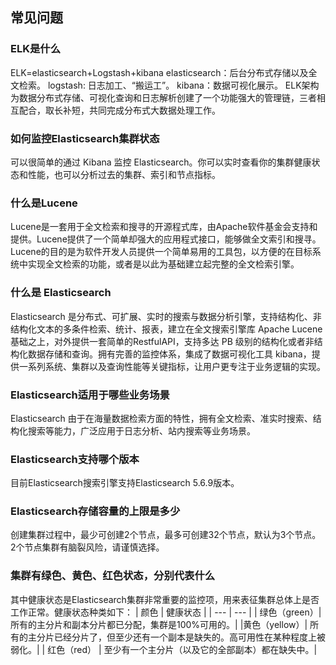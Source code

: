 ## 常见问题
### ELK是什么
ELK=elasticsearch+Logstash+kibana 
elasticsearch：后台分布式存储以及全文检索。 
logstash: 日志加工、“搬运工”。
kibana：数据可视化展示。 
ELK架构为数据分布式存储、可视化查询和日志解析创建了一个功能强大的管理链，三者相互配合，取长补短，共同完成分布式大数据处理工作。
### 如何监控Elasticsearch集群状态
可以很简单的通过 Kibana 监控 Elasticsearch。你可以实时查看你的集群健康状态和性能，也可以分析过去的集群、索引和节点指标。
### 什么是Lucene
Lucene是一套用于全文检索和搜寻的开源程式库，由Apache软件基金会支持和提供。Lucene提供了一个简单却强大的应用程式接口，能够做全文索引和搜寻。Lucene的目的是为软件开发人员提供一个简单易用的工具包，以方便的在目标系统中实现全文检索的功能，或者是以此为基础建立起完整的全文检索引擎。
### 什么是 Elasticsearch
Elasticsearch 是分布式、可扩展、实时的搜索与数据分析引擎，支持结构化、非结构化文本的多条件检索、统计、报表，建立在全文搜索引擎库 Apache Lucene基础之上，对外提供一套简单的RestfulAPI，支持多达 PB 级别的结构化或者非结构化数据存储和查询。拥有完善的监控体系，集成了数据可视化工具 kibana，提供一系列系统、集群以及查询性能等关键指标，让用户更专注于业务逻辑的实现。
### Elasticsearch适用于哪些业务场景
Elasticsearch 由于在海量数据检索方面的特性，拥有全文检索、准实时搜索、结构化搜索等能力，广泛应用于日志分析、站内搜索等业务场景。
### Elasticsearch支持哪个版本
目前Elasticsearch搜索引擎支持Elasticsearch 5.6.9版本。
### Elasticsearch存储容量的上限是多少
创建集群过程中，最少可创建2个节点，最多可创建32个节点，默认为3个节点。2个节点集群有脑裂风险，请谨慎选择。
### 集群有绿色、黄色、红色状态，分别代表什么
其中健康状态是Elasticsearch集群非常重要的监控项，用来表征集群总体上是否工作正常。健康状态种类如下：
| 颜色 | 健康状态 |
| --- | --- |
| 绿色（green）| 所有的主分片和副本分片都已分配，集群是100%可用的。|
|黄色（yellow）|	所有的主分片已经分片了，但至少还有一个副本是缺失的。高可用性在某种程度上被弱化。|
| 红色（red）	| 至少有一个主分片（以及它的全部副本）都在缺失中。|


